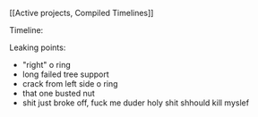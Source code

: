 
[[Active projects, Compiled Timelines]]

Timeline: 
	

Leaking points:

- "right" o ring
- long failed tree support
- crack from left side o ring
- that one busted nut
- shit just broke off, fuck me duder holy shit shhould kill myslef